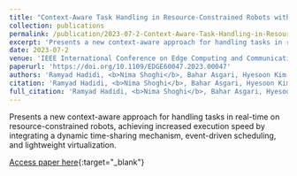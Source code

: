 ```yaml
---
title: "Context-Aware Task Handling in Resource-Constrained Robots with Virtualization"
collection: publications
permalink: /publication/2023-07-2-Context-Aware-Task-Handling-in-Resource-Constrained-Robots-with-Virtualization
excerpt: 'Presents a new context-aware approach for handling tasks in real-time on resource-constrained robots, achieving increased execution speed by integrating a dynamic time-sharing mechanism, event-driven scheduling, and lightweight virtualization.'
date: 2023-07-2
venue: 'IEEE International Conference on Edge Computing and Communications, EDGE 2023, Chicago, IL, USA, July 2-8, 2023'
paperurl: 'https://doi.org/10.1109/EDGE60047.2023.00047'
authors: 'Ramyad Hadidi, <b>Nima Shoghi</b>, Bahar Asgari, Hyesoon Kim'
citation: 'Ramyad Hadidi, <b>Nima Shoghi</b>, Bahar Asgari, Hyesoon Kim, IEEE International Conference on Edge Computing and Communications, EDGE 2023, Chicago, IL, USA, July 2-8, 2023, 2023.'
full_citation: 'Ramyad Hadidi, <b>Nima Shoghi</b>, Bahar Asgari, Hyesoon Kim, &quot;Context-Aware Task Handling in Resource-Constrained Robots with Virtualization.&quot; IEEE International Conference on Edge Computing and Communications, EDGE 2023, Chicago, IL, USA, July 2-8, 2023, 2023.'
---
```

Presents a new context-aware approach for handling tasks in real-time on resource-constrained robots, achieving increased execution speed by integrating a dynamic time-sharing mechanism, event-driven scheduling, and lightweight virtualization.

[Access paper here](https://doi.org/10.1109/EDGE60047.2023.00047){:target="_blank"}
